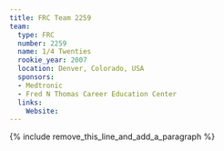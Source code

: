 ```yaml
---
title: FRC Team 2259
team:
  type: FRC
  number: 2259
  name: 1/4 Twenties
  rookie_year: 2007
  location: Denver, Colorado, USA
  sponsors:
  - Medtronic
  - Fred N Thomas Career Education Center
  links:
    Website:
---
```


{% include remove_this_line_and_add_a_paragraph %}